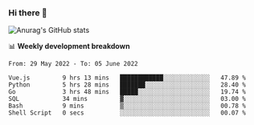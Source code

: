 ### Hi there 👋
![Anurag's GitHub stats](https://github-readme-stats.vercel.app/api?username=jami1024&show_icons=true&theme=radical)

📊 **Weekly development breakdown**
<!--START_SECTION:waka-->

```text
From: 29 May 2022 - To: 05 June 2022

Vue.js         9 hrs 13 mins   ████████████░░░░░░░░░░░░░   47.89 %
Python         5 hrs 28 mins   ███████░░░░░░░░░░░░░░░░░░   28.40 %
Go             3 hrs 48 mins   █████░░░░░░░░░░░░░░░░░░░░   19.74 %
SQL            34 mins         ▓░░░░░░░░░░░░░░░░░░░░░░░░   03.00 %
Bash           9 mins          ▒░░░░░░░░░░░░░░░░░░░░░░░░   00.78 %
Shell Script   0 secs          ░░░░░░░░░░░░░░░░░░░░░░░░░   00.07 %
```

<!--END_SECTION:waka-->
<!--
**jami1024/jami1024** is a ✨ _special_ ✨ repository because its `README.md` (this file) appears on your GitHub profile.

Here are some ideas to get you started:

- 🔭 I’m currently working on ...
- 🌱 I’m currently learning ...
- 👯 I’m looking to collaborate on ...
- 🤔 I’m looking for help with ...
- 💬 Ask me about ...
- 📫 How to reach me: ...
- 😄 Pronouns: ...
- ⚡ Fun fact: ...
-->

